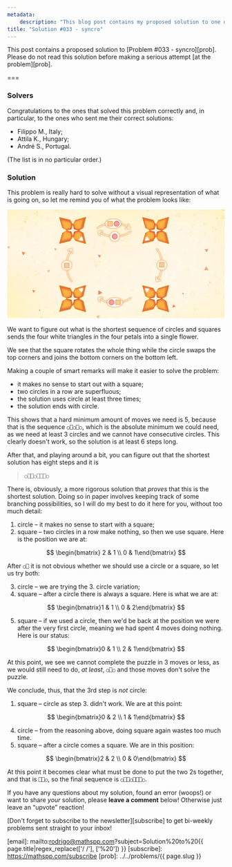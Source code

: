 ```yaml
---
metadata:
    description: "This blog post contains my proposed solution to one of the problems of this blog."
title: "Solution #033 - syncro"
---
```


This post contains a proposed solution to [Problem #033 - syncro][prob].
Please do not read this solution
before making a serious attempt [at the problem][prob].

===

### Solvers

Congratulations to the ones that solved this problem correctly and, in particular, to the ones
who sent me their correct solutions:

 - Filippo M., Italy;
 - Attila K., Hungary;
 - André S., Portugal.

(The list is in no particular order.)

### Solution

This problem is really hard to solve without a visual representation of what is going on,
so let me remind you of what the problem looks like:

![](thumbnail.png "Initial configuration.")

We want to figure out what is the shortest sequence of circles and squares sends the four white triangles
in the four petals into a single flower.

We see that the square rotates the whole thing while the circle swaps the top corners
and joins the bottom corners on the bottom left.

Making a couple of smart remarks will make it easier to solve the problem:

 - it makes no sense to start out with a square;
 - two circles in a row are superfluous;
 - the solution uses circle at least three times;
 - the solution ends with circle.

This shows that a hard minimum amount of moves we need is 5,
because that is the sequence `○⎕○⎕○`, which is the absolute
minimum we could need, as we need at least 3 circles and
we cannot have consecutive circles.
This clearly doesn't work, so the solution is at least 6 steps long.

After that, and playing around a bit, you can figure out that
the shortest solution has eight steps and it is

 > `○⎕⎕○⎕⎕⎕○`

There is, obviously, a more rigorous solution that _proves_ that this is the shortest solution.
Doing so in paper involves keeping track of some branching possibilities, so I will do my best to do it here for you, without too much detail:

 1. circle – it makes no sense to start with a square;
 2. square – two circles in a row make nothing, so then we use square. Here is the position we are at:

$$
\begin{bmatrix} 2 & 1 \\ 0 & 1\end{bmatrix}
$$

After `○⎕` it is not obvious whether we should use a circle or a square, so let us try both:

 3. circle – we are trying the 3. circle variation;
 4. square – after a circle there is always a square. Here is what we are at:

$$
\begin{bmatrix}1 & 1 \\ 0 & 2\end{bmatrix}
$$

 5. square – if we used a circle, then we'd be back at the position we
were after the very first circle, meaning we had spent 4 moves doing nothing. Here is our status:

$$
\begin{bmatrix}0 & 1 \\ 2 & 1\end{bmatrix}
$$

At this point, we see we cannot complete the puzzle in 3 moves or less,
as we would still need to do, _at least_, `○⎕○` and those moves
don't solve the puzzle.

We conclude, thus, that the 3rd step is _not_ circle:

 1. square – circle as step 3. didn't work. We are at this point:

$$
\begin{bmatrix}0 & 2 \\ 1 & 1\end{bmatrix}
$$

 4. circle – from the reasoning above, doing square again wastes too much time.
 5. square – after a circle comes a square. We are in this position:

$$
\begin{bmatrix}2 & 2 \\ 0 & 0\end{bmatrix}
$$

At this point it becomes clear what must be done to put the two 2s together, and that is `⎕⎕○`, so the final sequence is `○⎕⎕○⎕⎕⎕○`.


If you have any questions about my solution, found an error (woops!) or want to share
*your* solution, please **leave a comment** below!
Otherwise just leave an “upvote” reaction!

[Don't forget to subscribe to the newsletter][subscribe] to get bi-weekly
problems sent straight to your inbox!

[email]: mailto:rodrigo@mathspp.com?subject=Solution%20to%20{{ page.title|regex_replace(['/ /'], ['%20']) }}
[subscribe]: https://mathspp.com/subscribe
[prob]: ../../problems/{{ page.slug }}
